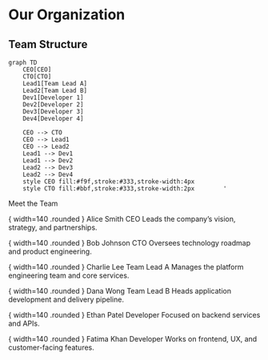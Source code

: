 # Our Organization

## Team Structure

```mermaid
graph TD
    CEO[CEO]
    CTO[CTO]
    Lead1[Team Lead A]
    Lead2[Team Lead B]
    Dev1[Developer 1]
    Dev2[Developer 2]
    Dev3[Developer 3]
    Dev4[Developer 4]

    CEO --> CTO
    CEO --> Lead1
    CEO --> Lead2
    Lead1 --> Dev1
    Lead1 --> Dev2
    Lead2 --> Dev3
    Lead2 --> Dev4
    style CEO fill:#f9f,stroke:#333,stroke-width:4px
    style CTO fill:#bbf,stroke:#333,stroke-width:2px        '
```

Meet the Team
<div class="grid cards" markdown>

{ width=140 .rounded }
Alice Smith
CEO
Leads the company’s vision, strategy, and partnerships.

{ width=140 .rounded }
Bob Johnson
CTO
Oversees technology roadmap and product engineering.

{ width=140 .rounded }
Charlie Lee
Team Lead A
Manages the platform engineering team and core services.

{ width=140 .rounded }
Dana Wong
Team Lead B
Heads application development and delivery pipeline.

{ width=140 .rounded }
Ethan Patel
Developer
Focused on backend services and APIs.

{ width=140 .rounded }
Fatima Khan
Developer
Works on frontend, UX, and customer-facing features.

</div> 